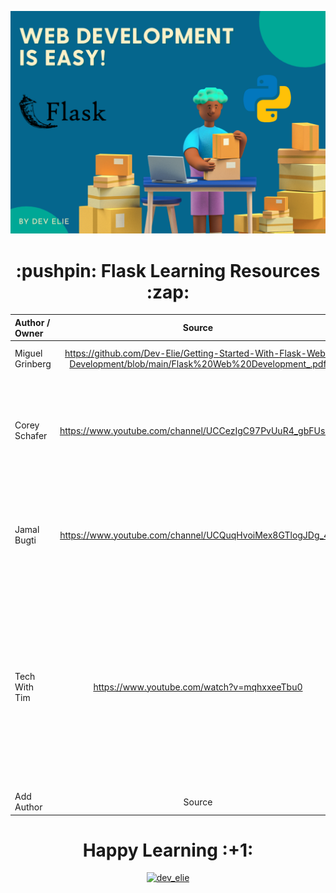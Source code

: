 ![Header Image](https://github.com/Dev-Elie/Getting-Started-With-Flask-Web-Development/blob/main/headerImage.png)

<div align="center"><h1> :pushpin: Flask Learning Resources :zap: </h1></div>



| Author / Owner      | Source | Description |
| :---        |    :----:   |          ---: |
| Miguel Grinberg      | https://github.com/Dev-Elie/Getting-Started-With-Flask-Web-Development/blob/main/Flask%20Web%20Development_.pdf       | Project based learning ebook       |
| Corey Schafer   | https://www.youtube.com/channel/UCCezIgC97PvUuR4_gbFUs5g        | Python Video Tutorials. An in-depth look at the Python programming language.Tips and tricks, walkthroughs, and best practices.        |
| Jamal Bugti   | https://www.youtube.com/channel/UCQuqHvoiMex8GTlogJDg_4Q       | Project based video learning. Building a python Ecommerce website online shop with Flask      |
| Tech With Tim   | https://www.youtube.com/watch?v=mqhxxeeTbu0        | This series will show you how to create websites with python using the micro framework flask.If you are less experienced with python and want to learn how to make websites flask is the right tool! Flask is great for beginners |
| Add Author   | Source        | Description        |


<div align="center"><h1>Happy Learning :+1: </h1></div>
<p align="center"> <a href="https://twitter.com/dev_elie" target="blank"><img src="https://img.shields.io/twitter/follow/dev_elie?logo=twitter&style=for-the-badge" alt="dev_elie" /></a> </p>


